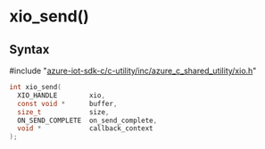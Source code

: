 # xio_send()

## Syntax

\#include "[azure-iot-sdk-c/c-utility/inc/azure_c_shared_utility/xio.h](../iot-c-ref-xio-h.md)"  
```C
int xio_send(
  XIO_HANDLE        xio,
  const void *      buffer,
  size_t            size,
  ON_SEND_COMPLETE  on_send_complete,
  void *            callback_context
);
```

